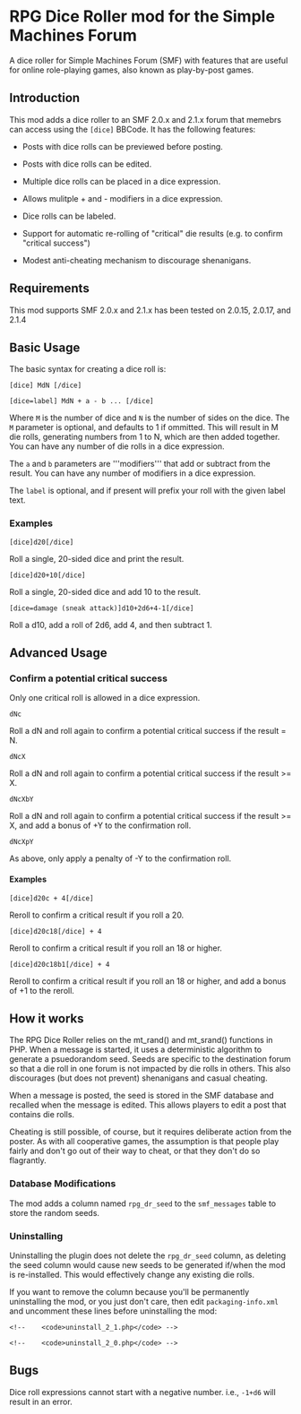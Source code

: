 # RPG Dice Roller mod for the Simple Machines Forum

A dice roller for Simple Machines Forum (SMF) with features that are
useful for online role-playing games, also known as play-by-post games.

## Introduction

This mod adds a dice roller to an SMF 2.0.x and 2.1.x forum that memebrs can access
using the `[dice]` BBCode. It has the following features:

 * Posts with dice rolls can be previewed before posting.

 * Posts with dice rolls can be edited.

 * Multiple dice rolls can be placed in a dice expression.

 * Allows mulitple + and - modifiers in a dice expression.

 * Dice rolls can be labeled.

 * Support for automatic re-rolling of "critical" die results (e.g. to confirm
   "critical success")

 * Modest anti-cheating mechanism to discourage shenanigans.

## Requirements

This mod supports SMF 2.0.x and 2.1.x has been tested on 2.0.15, 2.0.17, and 2.1.4

## Basic Usage

The basic syntax for creating a dice roll is:

```
[dice] MdN [/dice]

[dice=label] MdN + a - b ... [/dice]
```

Where `M` is the number of dice and `N` is the number of sides on the
dice. The `M` parameter is optional, and defaults to 1 if ommitted.
This will result in M die rolls, generating numbers from 1 to N, which
are then added together. You can have any number of die rolls in a
dice expression.

The `a` and `b` parameters are '''modifiers''' that add or subtract from
the result. You can have any number of modifiers in a dice expression.

The `label` is optional, and if present will prefix your roll with the
given label text.

### Examples

```
[dice]d20[/dice]
```

Roll a single, 20-sided dice and print the result.

```
[dice]d20+10[/dice]
```

Roll a single, 20-sided dice and add 10 to the result.

```
[dice=damage (sneak attack)]d10+2d6+4-1[/dice]
```

Roll a d10, add a roll of 2d6, add 4, and then subtract 1.

## Advanced Usage

### Confirm a potential critical success

Only one critical roll is allowed in a dice expression.

```dNc```

Roll a dN and roll again to confirm a potential critical success if 
the result = N.

```dNcX```

Roll a dN and roll again to confirm a potential critical success if 
the result >= X.

```dNcXbY```

Roll a dN and roll again to confirm a potential critical success if
the result >= X, and add a bonus of +Y to the confirmation roll.

```dNcXpY```

As above, only apply a penalty of -Y to the confirmation roll.

#### Examples

```
[dice]d20c + 4[/dice]
```

Reroll to confirm a critical result if you roll a 20.

```
[dice]d20c18[/dice] + 4
```

Reroll to confirm a critical result if you roll an 18 or higher.

```
[dice]d20c18b1[/dice] + 4
```

Reroll to confirm a critical result if you roll an 18 or higher, and
add a bonus of +1 to the reroll.

## How it works

The RPG Dice Roller relies on the mt_rand() and mt_srand() functions
in PHP. When a message is started, it uses a deterministic algorithm
to generate a psuedorandom seed. Seeds are specific to the destination
forum so that a die roll in one forum is not impacted by die rolls in
others. This also discourages (but does not prevent) shenanigans and
casual cheating.

When a message is posted, the seed is stored in the SMF database and
recalled when the message is edited. This allows players to edit a post
that contains die rolls.

Cheating is still possible, of course, but it requires deliberate
action from the poster. As with all cooperative games, the assumption
is that people play fairly and don't go out of their way to cheat, or
that they don't do so flagrantly.

### Database Modifications

The mod adds a column named `rpg_dr_seed` to the `smf_messages` table
to store the random seeds.

### Uninstalling

Uninstalling the plugin does not delete the `rpg_dr_seed` column, as
deleting the seed column would cause new seeds to be generated if/when
the mod is re-installed.  This would effectively change any existing
die rolls.

If you want to remove the column because you'll be permanently
uninstalling the mod, or you just don't care, then edit `packaging-info.xml`
and uncomment these lines before uninstalling the mod:

```
<!--    <code>uninstall_2_1.php</code> -->

<!--    <code>uninstall_2_0.php</code> -->
```

## Bugs

Dice roll expressions cannot start with a negative number. i.e., `-1+d6`
will result in an error.

